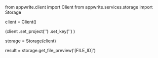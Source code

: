 from appwrite.client import Client
from appwrite.services.storage import Storage

client = Client()

(client
  .set_project('')
  .set_key('')
)

storage = Storage(client)

result = storage.get_file_preview('[FILE_ID]')
